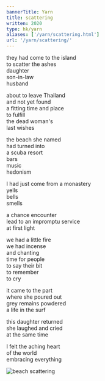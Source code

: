 ```yaml
---
bannerTitle: Yarn
title: scattering 
written: 2020
type: hk/yarn
aliases: ['/yarn/scattering.html']
url: '/yarn/scattering/'
---
```


they had come to the island  
to scatter the ashes  
daughter  
son-in-law  
husband


about to leave Thailand  
and not yet found  
a fitting time and place  
to fulfill  
the dead woman's  
last wishes  


the beach she named  
had turned into  
a scuba resort  
bars  
music  
hedonism


I had just come from a monastery  
yells  
bells  
smells  


a chance encounter  
lead to an impromptu service  
at first light  


we had a little fire  
we had incense  
and chanting  
time for people  
to say their bit  
to remember  
to cry


it came to the part  
where she poured out  
grey remains powdered  
a life in the surf  


this daughter returned  
she laughed and cried  
at the same time  


I felt the aching heart  
of the world  
embracing everything

![beach scattering](/images/pilg1/pilg129a.jpg "beach scattering")

